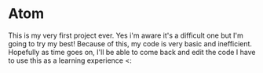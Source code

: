 # Atom

This is my very first project ever. 
Yes i'm aware it's a difficult one but I'm going to try my best! Because of this, my code is very basic and inefficient.
Hopefully as time goes on, I'll be able to come back and edit the code I have to use this as a learning experience <:

